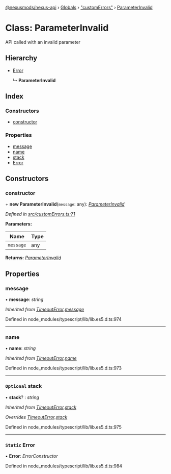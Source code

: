 [@nexusmods/nexus-api](../README.md) › [Globals](../globals.md) › ["customErrors"](../modules/_customerrors_.md) › [ParameterInvalid](_customerrors_.parameterinvalid.md)

# Class: ParameterInvalid

API called with an invalid parameter

## Hierarchy

* [Error](_customerrors_.timeouterror.md#static-error)

  ↳ **ParameterInvalid**

## Index

### Constructors

* [constructor](_customerrors_.parameterinvalid.md#constructor)

### Properties

* [message](_customerrors_.parameterinvalid.md#message)
* [name](_customerrors_.parameterinvalid.md#name)
* [stack](_customerrors_.parameterinvalid.md#optional-stack)
* [Error](_customerrors_.parameterinvalid.md#static-error)

## Constructors

###  constructor

\+ **new ParameterInvalid**(`message`: any): *[ParameterInvalid](_customerrors_.parameterinvalid.md)*

*Defined in [src/customErrors.ts:71](https://github.com/Nexus-Mods/node-nexus-api/blob/af3f187/src/customErrors.ts#L71)*

**Parameters:**

Name | Type |
------ | ------ |
`message` | any |

**Returns:** *[ParameterInvalid](_customerrors_.parameterinvalid.md)*

## Properties

###  message

• **message**: *string*

*Inherited from [TimeoutError](_customerrors_.timeouterror.md).[message](_customerrors_.timeouterror.md#message)*

Defined in node_modules/typescript/lib/lib.es5.d.ts:974

___

###  name

• **name**: *string*

*Inherited from [TimeoutError](_customerrors_.timeouterror.md).[name](_customerrors_.timeouterror.md#name)*

Defined in node_modules/typescript/lib/lib.es5.d.ts:973

___

### `Optional` stack

• **stack**? : *string*

*Inherited from [TimeoutError](_customerrors_.timeouterror.md).[stack](_customerrors_.timeouterror.md#optional-stack)*

*Overrides [TimeoutError](_customerrors_.timeouterror.md).[stack](_customerrors_.timeouterror.md#optional-stack)*

Defined in node_modules/typescript/lib/lib.es5.d.ts:975

___

### `Static` Error

▪ **Error**: *ErrorConstructor*

Defined in node_modules/typescript/lib/lib.es5.d.ts:984
